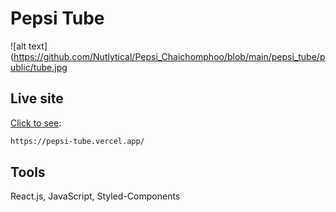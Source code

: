 # Pepsi Tube

![alt text](https://github.com/Nutlytical/Pepsi_Chaichomphoo/blob/main/pepsi_tube/public/tube.jpg

## Live site

[Click to see](https://pepsi-tube.vercel.app/):

```sh
https://pepsi-tube.vercel.app/
```

## Tools

React.js, JavaScript, Styled-Components
